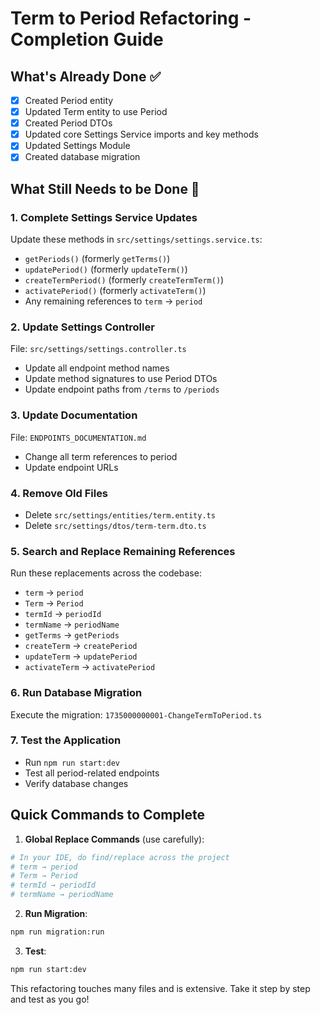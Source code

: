 # Term to Period Refactoring - Completion Guide

## What's Already Done ✅
- [x] Created Period entity
- [x] Updated Term entity to use Period
- [x] Created Period DTOs
- [x] Updated core Settings Service imports and key methods
- [x] Updated Settings Module
- [x] Created database migration

## What Still Needs to be Done 🔄

### 1. Complete Settings Service Updates
Update these methods in `src/settings/settings.service.ts`:
- `getPeriods()` (formerly `getTerms()`)
- `updatePeriod()` (formerly `updateTerm()`)
- `createTermPeriod()` (formerly `createTermTerm()`)
- `activatePeriod()` (formerly `activateTerm()`)
- Any remaining references to `term` → `period`

### 2. Update Settings Controller
File: `src/settings/settings.controller.ts`
- Update all endpoint method names
- Update method signatures to use Period DTOs
- Update endpoint paths from `/terms` to `/periods`

### 3. Update Documentation
File: `ENDPOINTS_DOCUMENTATION.md`
- Change all term references to period
- Update endpoint URLs

### 4. Remove Old Files
- Delete `src/settings/entities/term.entity.ts`
- Delete `src/settings/dtos/term-term.dto.ts`

### 5. Search and Replace Remaining References
Run these replacements across the codebase:
- `term` → `period`
- `Term` → `Period`
- `termId` → `periodId`
- `termName` → `periodName`
- `getTerms` → `getPeriods`
- `createTerm` → `createPeriod`
- `updateTerm` → `updatePeriod`
- `activateTerm` → `activatePeriod`

### 6. Run Database Migration
Execute the migration: `1735000000001-ChangeTermToPeriod.ts`

### 7. Test the Application
- Run `npm run start:dev`
- Test all period-related endpoints
- Verify database changes

## Quick Commands to Complete

1. **Global Replace Commands** (use carefully):
```bash
# In your IDE, do find/replace across the project
# term → period
# Term → Period
# termId → periodId
# termName → periodName
```

2. **Run Migration**:
```bash
npm run migration:run
```

3. **Test**:
```bash
npm run start:dev
```

This refactoring touches many files and is extensive. Take it step by step and test as you go!
